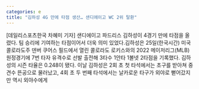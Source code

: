 ```yaml
---
categories: e
title: "김하성 4G 만에 타점 생산… 샌디에이고 WC 2위 탈환"
---
```

[데일리스포츠한국 차혜미 기자] 샌디에이고 파드리스 김하성이 4경기 만에 타점을 올렸다. 팀 승리에 기여하는 타점이어서 더욱 의미 있었다.김하성은 25일(한국시간) 미국 콜로라도주 덴버 쿠어스 필드에서 열린 콜로라도 로키스와의 2022 메이저리그(MLB) 원정경기에 7번 타자 유격수로 선발 출전해 3타수 1안타 1볼넷 2타점을 기록했다. 김하성의 시즌 타율은 0.248이 됐다. 이날 김하성은 2회 초 첫 타석에서는 초구를 받아쳐 중견수 뜬공으로 물러났고, 4회 초 두 번째 타석에서는 날카로운 타구가 외야로 뻗어갔지만 역시 외야수에게